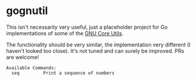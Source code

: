 # gognutil

This isn't necessarily very useful, just a placeholder project for Go implementations of some of the [GNU Core Utils](https://www.gnu.org/software/coreutils/).

The functionality should be very similar, the implementation very different (I haven't looked too close). It's not tuned and can surely be improved. PRs are welcome!

```
Available Commands: 
  seq         Print a sequence of numbers
```